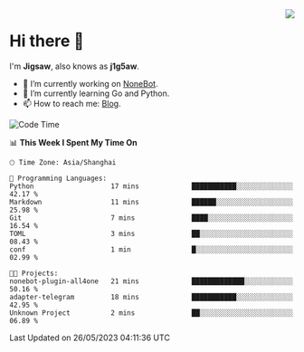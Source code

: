<a href="#">
  <img align="right" src="https://github-readme-stats.vercel.app/api?username=j1g5awi&count_private=true&show_icons=true&title_color=80070B&text_color=B3B3B3&bg_color=212121&icon_color=80070B" />
</a>

# Hi there 👋

I'm **Jigsaw**, also knows as **j1g5aw**.

- 🔭 I’m currently working on [NoneBot](https://github.com/nonebot).
- 🌱 I’m currently learning Go and Python.
- 📫 How to reach me: [Blog](https://blog.maddestroyer.xyz/).

<!--START_SECTION:waka-->
![Code Time](http://img.shields.io/badge/Code%20Time-1%2C123%20hrs%2018%20mins-blue)

📊 **This Week I Spent My Time On** 

```text
🕑︎ Time Zone: Asia/Shanghai

💬 Programming Languages: 
Python                   17 mins             ███████████░░░░░░░░░░░░░░   42.17 % 
Markdown                 11 mins             ██████░░░░░░░░░░░░░░░░░░░   25.98 % 
Git                      7 mins              ████░░░░░░░░░░░░░░░░░░░░░   16.54 % 
TOML                     3 mins              ██░░░░░░░░░░░░░░░░░░░░░░░   08.43 % 
conf                     1 min               █░░░░░░░░░░░░░░░░░░░░░░░░   02.99 % 

🐱‍💻 Projects: 
nonebot-plugin-all4one   21 mins             █████████████░░░░░░░░░░░░   50.16 % 
adapter-telegram         18 mins             ███████████░░░░░░░░░░░░░░   42.95 % 
Unknown Project          2 mins              ██░░░░░░░░░░░░░░░░░░░░░░░   06.89 % 
```


 Last Updated on 26/05/2023 04:11:36 UTC
<!--END_SECTION:waka-->
